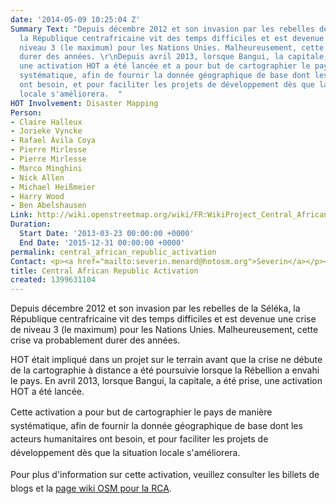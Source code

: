 ```yaml
---
date: '2014-05-09 10:25:04 Z'
Summary Text: "Depuis décembre 2012 et son invasion par les rebelles de la Séléka,
  la République centrafricaine vit des temps difficiles et est devenue une crise de
  niveau 3 (le maximum) pour les Nations Unies. Malheureusement, cette crise va probablement
  durer des années. \r\nDepuis avril 2013, lorsque Bangui, la capitale, a été prise,
  une activation HOT a été lancée et a pour but de cartographier le pays de manière
  systématique, afin de fournir la donnée géographique de base dont les acteurs humanitaires
  ont besoin, et pour faciliter les projets de développement dès que la situation
  locale s'améliorera.  "
HOT Involvement: Disaster Mapping
Person:
- Claire Halleux
- Jorieke Vyncke
- Rafael Ávila Coya
- Pierre Mirlesse
- Pierre Mirlesse
- Marco Minghini
- Nick Allen
- Michael Heißmeier
- Harry Wood
- Ben Abelshausen
Link: http://wiki.openstreetmap.org/wiki/FR:WikiProject_Central_African_Republic
Duration:
  Start Date: '2013-03-23 00:00:00 +0000'
  End Date: '2015-12-31 00:00:00 +0000'
permalink: central_african_republic_activation
Contact: <p><a href="mailto:severin.menard@hotosm.org">Severin</a></p><p><a href="mailto:ndongamadou@gmail.com">Amadou</a></p>
title: Central African Republic Activation
created: 1399631104
---
```

<p>Depuis décembre 2012 et son invasion par les rebelles de la Séléka, la République centrafricaine vit des temps difficiles et est devenue une crise de niveau 3 (le maximum) pour les Nations Unies. Malheureusement, cette crise va probablement durer des années.</p><p>HOT était impliqué dans un projet sur le terrain avant que la crise ne débute de la cartographie à distance a été poursuivie lorsque la Rébellion a envahi le pays. En avril 2013, lorsque Bangui, la capitale, a été prise, une activation HOT a été lancée.</p><p><span style="line-height: 1.538em;">Cette activation a pour but de cartographier le pays de manière systématique, afin de fournir la donnée géographique de base dont les acteurs humanitaires ont besoin, et pour faciliter les projets de développement dès que la situation locale s'améliorera. &nbsp;</span></p><p><span style="line-height: 1.538em;">Pour plus d'information sur cette activation, veuillez consulter les billets de blogs et la <a href="http://wiki.openstreetmap.org/wiki/FR:WikiProject_Central_African_Republic" target="_self">page wiki OSM pour la RCA</a>.&nbsp;</span></p>
